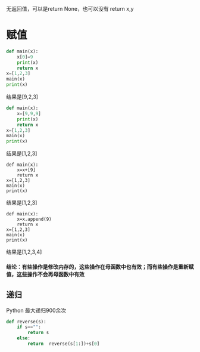 
无返回值，可以是return None，也可以没有
return x,y

# 赋值
```python
def main(x):
    x[0]=9
    print(x)
    return x
x=[1,2,3]
main(x)
print(x)
```
结果是[9,2,3]
```python
def main(x):
    x=[9,9,9]
    print(x)
    return x
x=[1,2,3]
main(x)
print(x)
```
结果是[1,2,3]
```
def main(x):
    x=x+[9]
    return x
x=[1,2,3]
main(x)
print(x)
```
结果是[1,2,3]
```
def main(x):
    x=x.append(9)
    return x
x=[1,2,3]
main(x)
print(x)
```
结果是[1,2,3,4]
#### 结论：有些操作是修改内存的，这些操作在母函数中也有效；而有些操作是重新赋值，这些操作不会再母函数中有效


## 递归
Python 最大递归900余次
```python
def reverse(s):
    if s=="":
        return s
    else:
        return  reverse(s[1:])+s[0]
```
